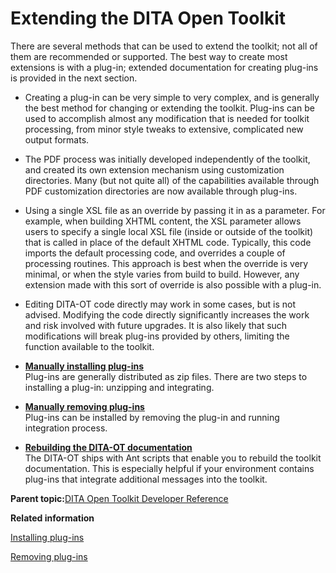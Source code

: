 # Extending the DITA Open Toolkit

There are several methods that can be used to extend the toolkit; not all of them are recommended or supported. The best way to create most extensions is with a plug-in; extended documentation for creating plug-ins is provided in the next section.

-   Creating a plug-in can be very simple to very complex, and is generally the best method for changing or extending the toolkit. Plug-ins can be used to accomplish almost any modification that is needed for toolkit processing, from minor style tweaks to extensive, complicated new output formats.
-   The PDF process was initially developed independently of the toolkit, and created its own extension mechanism using customization directories. Many \(but not quite all\) of the capabilities available through PDF customization directories are now available through plug-ins.
-   Using a single XSL file as an override by passing it in as a parameter. For example, when building XHTML content, the XSL parameter allows users to specify a single local XSL file \(inside or outside of the toolkit\) that is called in place of the default XHTML code. Typically, this code imports the default processing code, and overrides a couple of processing routines. This approach is best when the override is very minimal, or when the style varies from build to build. However, any extension made with this sort of override is also possible with a plug-in.
-   Editing DITA-OT code directly may work in some cases, but is not advised. Modifying the code directly significantly increases the work and risk involved with future upgrades. It is also likely that such modifications will break plug-ins provided by others, limiting the function available to the toolkit.

-   **[Manually installing plug-ins](../dev_ref/plugins-installing.md)**  
Plug-ins are generally distributed as zip files. There are two steps to installing a plug-in: unzipping and integrating.
-   **[Manually removing plug-ins](../dev_ref/plugins-removing.md)**  
Plug-ins can be installed by removing the plug-in and running integration process.
-   **[Rebuilding the DITA-OT documentation](../dev_ref/rebuilding-the-dita-ot-documentation.md)**  
The DITA-OT ships with Ant scripts that enable you to rebuild the toolkit documentation. This is especially helpful if your environment contains plug-ins that integrate additional messages into the toolkit.

**Parent topic:**[DITA Open Toolkit Developer Reference](../dev_ref/index.md)

**Related information**  


[Installing plug-ins](../user-guide/plugins-installing.md)

[Removing plug-ins](../user-guide/plugins-removing.md)

